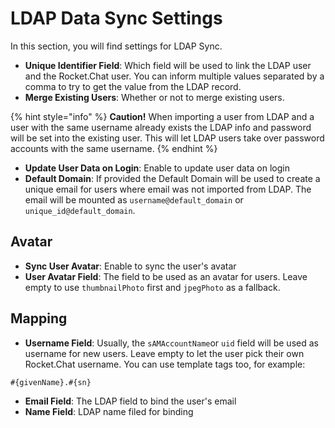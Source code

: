 # LDAP Data Sync Settings

In this section, you will find settings for LDAP Sync.

* **Unique Identifier Field**: Which field will be used to link the LDAP user and the Rocket.Chat user. You can inform multiple values separated by a comma to try to get the value from the LDAP record.
* **Merge Existing Users**: Whether or not to merge existing users.

{% hint style="info" %}
**Caution!** When importing a user from LDAP and a user with the same username already exists the LDAP info and password will be set into the existing user. This will let LDAP users take over password accounts with the same username.
{% endhint %}

* **Update User Data on Login**: Enable to update user data on login
* **Default Domain**: If provided the Default Domain will be used to create a unique email for users where email was not imported from LDAP. The email will be mounted as `username@default_domain` or `unique_id@default_domain`.

## Avatar

* **Sync User Avatar**: Enable to sync the user's avatar
* **User Avatar Field**: The field to be used as an avatar for users. Leave empty to use `thumbnailPhoto` first and `jpegPhoto` as a fallback.

## Mapping

* **Username Field**: Usually, the `sAMAccountName`or `uid` field will be used as username for new users. Leave empty to let the user pick their own Rocket.Chat username. You can use template tags too, for example:

```
#{givenName}.#{sn}
```

* **Email Field**: The LDAP field to bind the user's email
* **Name Field**: LDAP name filed for binding
